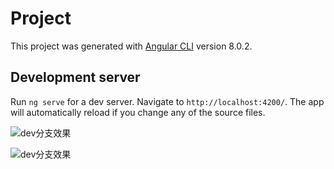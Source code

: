 # Project

This project was generated with [Angular CLI](https://github.com/angular/angular-cli) version 8.0.2.

## Development server

Run `ng serve` for a dev server. Navigate to `http://localhost:4200/`. The app will automatically reload if you change any of the source files.


![dev分支效果](https://github.com/Adalake/angular-shopCart/blob/dev/src/assets/0.PNG)

![dev分支效果](https://github.com/Adalake/angular-shopCart/blob/dev/src/assets/1.PNG)

